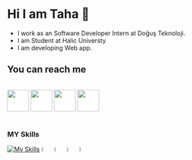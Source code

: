 #   Hi I am Taha 👋


- I work as an Software Developer Intern at Doğuş Teknoloji.
- I am Student at Halic Universty
- I am developing Web app.




## You can reach me 
<br>
<div>
<img src="https://www.vectorlogo.zone/logos/linkedin/linkedin-tile.svg" witdh="50px" height="50px">
<img src="https://www.vectorlogo.zone/logos/gmail/gmail-tile.svg"  witdh="50px" height="50px">
<img src="https://upload.wikimedia.org/wikipedia/commons/thumb/e/ef/Stack_Overflow_icon.svg/768px-Stack_Overflow_icon.svg.png"  witdh="50px" height="50px">
  <img src="https://www.vectorlogo.zone/logos/stackoverflow/stackoverflow-icon.svg"  witdh="50px" height="50px">

</div>

<br/>

### MY Skills



[![My Skills](https://skills.thijs.gg/icons?i=js,html,css,git,c#)](https://skills.thijs.gg)
<img width="5%" src="https://www.vectorlogo.zone/logos/w3_html5/w3_html5-icon.svg">
<img width="5%" src="https://www.vectorlogo.zone/logos/dotnet/dotnet-icon.svg">
<img width="5%" src="https://www.vectorlogo.zone/logos/microsoft/microsoft-icon.svg">
<img  width="5%" src="https://www.vectorlogo.zone/logos/typescriptlang/typescriptlang-icon.svg">
